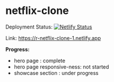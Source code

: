 # netflix-clone
Deployment Status: [![Netlify Status](https://api.netlify.com/api/v1/badges/f0b70036-ad3c-402a-8cc5-51108625fd68/deploy-status)](https://app.netlify.com/sites/r-netflix-clone-1/deploys)

Link: https://r-netflix-clone-1.netlify.app

**Progress:**
- hero page : complete
- hero page responsive-ness: not started
- showcase section : under progress
